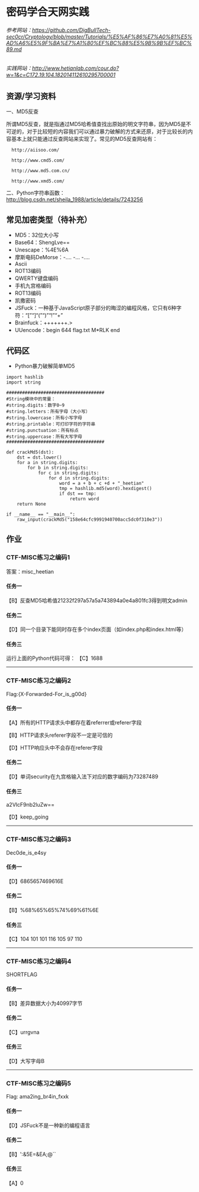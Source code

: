 # 密码学合天网实践

###### 参考网站：https://github.com/DigBullTech-sec0cr/Cryptology/blob/master/Tutorials/%E5%AF%86%E7%A0%81%E5%AD%A6%E5%9F%BA%E7%A1%80%EF%BC%88%E5%9B%9B%EF%BC%89.md

###### 实践网站：http://www.hetianlab.com/cour.do?w=1&c=C172.19.104.182014112610295700001

## 资源/学习资料
一、MD5反查

所谓MD5反查，就是指通过MD5哈希值查找出原始的明文字符串，因为MD5是不可逆的，对于比较短的内容我们可以通过暴力破解的方式来还原，对于比较长的内容基本上就只能通过反查网站来实现了。常见的MD5反查网站有：

      http://aiisoo.com/

      http://www.cmd5.com/

      http://www.md5.com.cn/

      http://www.xmd5.com/

二、Python字符串函数：http://blog.csdn.net/sheila_1988/article/details/7243256

## 常见加密类型（待补充）
- MD5：32位大小写
- Base64：ShengLve==
- Unescape：%4E%6A
- 摩斯电码DeMorse：-.... -... -....
- Ascii
- ROT13编码
- QWERTY键盘编码
- 手机九宫格编码
- ROT13编码
- 凯撒密码
- JSFuck：一种基于JavaScript原子部分的晦涩的编程风格，它只有6种字符：“[”“]“(”“)”“!”“+”
- Brainfuck：+++++++.>
- UUencode：begin 644 flag.txt M*RLK end

## 代码区
- Python暴力破解简单MD5
```
import hashlib
import string

#####################################
#String模块中的常量：
#string.digits：数字0~9
#string.letters：所有字母（大小写）
#string.lowercase：所有小写字母
#string.printable：可打印字符的字符串
#string.punctuation：所有标点
#string.uppercase：所有大写字母
#####################################

def crackMd5(dst):
    dst = dst.lower()
    for a in string.digits:
        for b in string.digits:
            for c in string.digits:
                for d in string.digits:
                    word = a + b + c +d + "_heetian"
                    tmp = hashlib.md5(word).hexdigest()
                    if dst == tmp:
                        return word
    return None

if __name__ == "__main__":
    raw_input(crackMd5("158e64cfc9991940700acc5dc0f310e3"))
```


## 作业
### CTF-MISC练习之编码1
答案：misc_heetian
#### 任务一
【B】反查MD5哈希值21232f297a57a5a743894a0e4a801fc3得到明文admin
#### 任务二
【D】同一个目录下能同时存在多个index页面（如index.php和index.html等）
#### 任务三
运行上面的Python代码可得：
【C】1688

---

### CTF-MISC练习之编码2
Flag:{X-Forwarded-For_is_g00d}
#### 任务一
【A】所有的HTTP请求头中都存在着referrer或referer字段

【B】HTTP请求头referer字段不一定是可信的

【D】HTTP响应头中不会存在referer字段

#### 任务二
【D】单词security在九宫格输入法下对应的数字编码为73287489

#### 任务三
a2VlcF9nb2luZw==

【D】keep_going

---

### CTF-MISC练习之编码3
Dec0de_is_e4sy
#### 任务一
【D】6865657469616E
#### 任务二
【B】%68%65%65%74%69%61%6E
#### 任务三
【C】104 101 101 116 105 97 110

---

### CTF-MISC练习之编码4
SHORTFLAG
#### 任务一
【B】差异数据大小为40997字节
#### 任务二
【C】urrgvna
#### 任务三
【D】大写字母B

---

### CTF-MISC练习之编码5
Flag: ama2ing_br4in_fxxk
#### 任务一
【D】JSFuck不是一种新的编程语言
#### 任务二
【B】':&5E=&EA;@``
#### 任务三
【A】0
